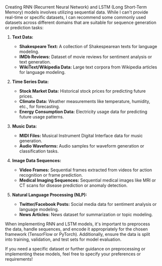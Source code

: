 Creating RNN (Recurrent Neural Network) and LSTM (Long Short-Term Memory) models involves utilizing sequential data. While I can't provide real-time or specific datasets, I can recommend some commonly used datasets across different domains that are suitable for sequence generation or prediction tasks:

1. **Text Data:**
    - **Shakespeare Text:** A collection of Shakespearean texts for language modeling.
    - **IMDb Reviews:** Dataset of movie reviews for sentiment analysis or text generation.
    - **WikiText/Wikipedia Data:** Large text corpora from Wikipedia articles for language modeling.

2. **Time Series Data:**
    - **Stock Market Data:** Historical stock prices for predicting future prices.
    - **Climate Data:** Weather measurements like temperature, humidity, etc., for forecasting.
    - **Energy Consumption Data:** Electricity usage data for predicting future usage patterns.

3. **Music Data:**
    - **MIDI Files:** Musical Instrument Digital Interface data for music generation.
    - **Audio Waveforms:** Audio samples for waveform generation or classification tasks.

4. **Image Data Sequences:**
    - **Video Frames:** Sequential frames extracted from videos for action recognition or frame prediction.
    - **Medical Imaging Sequences:** Sequential medical images like MRI or CT scans for disease prediction or anomaly detection.

5. **Natural Language Processing (NLP):**
    - **Twitter/Facebook Posts:** Social media data for sentiment analysis or language modeling.
    - **News Articles:** News dataset for summarization or topic modeling.

When implementing RNN and LSTM models, it's important to preprocess the data, handle sequences, and encode it appropriately for the chosen framework (TensorFlow or PyTorch). Additionally, ensure the data is split into training, validation, and test sets for model evaluation.

If you need a specific dataset or further guidance on preprocessing or implementing these models, feel free to specify your preferences or requirements!
